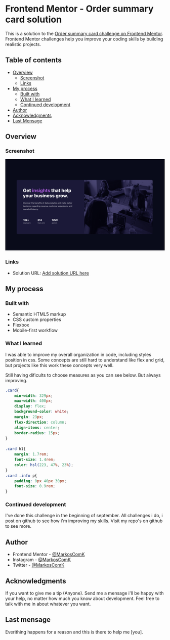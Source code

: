# Frontend Mentor - Order summary card solution

This is a solution to the [Order summary card challenge on Frontend Mentor](https://www.frontendmentor.io/challenges/order-summary-component-QlPmajDUj). Frontend Mentor challenges help you improve your coding skills by building realistic projects. 

## Table of contents

- [Overview](#overview)
  - [Screenshot](#screenshot)
  - [Links](#links)
- [My process](#my-process)
  - [Built with](#built-with)
  - [What I learned](#what-i-learned)
  - [Continued development](#continued-development)
- [Author](#author)
- [Acknowledgments](#acknowledgments)
- [Last Mensage](#last-mensage)

## Overview

### Screenshot

![Final Screenshot](./finalscreenshot.png)


### Links

- Solution URL: [Add solution URL here](https://www.frontendmentor.io/solutions/order-summary-using-only-html-css-yupG8tq4J)

## My process

### Built with

- Semantic HTML5 markup
- CSS custom properties
- Flexbox
- Mobile-first workflow


### What I learned


I was able to improve my overall organization in code, including styles position in css. Some concepts are still hard to understand like flex and grid, but projects like this work these concepts very well. 

Still having dificults to choose measures as you can see below. But always improving.

```css
.card{
    min-width: 329px;
    max-width: 400px;
    display: flex;
    background-color: white;
    margin: 23px;
    flex-direction: column;
    align-items: center;
    border-radius: 15px;
}

.card h1{
    margin: 1.7rem;
    font-size: 1.4rem;
    color: hsl(223, 47%, 23%);
}
.card .info p{
    padding: 0px 40px 30px;
    font-size: 0.9rem;
}
```



### Continued development

I've done this challenge in the beginning of september. All challenges i do, i post on github to see how i'm improving my skills. Visit my repo's on github to see more.


## Author

- Frontend Mentor - [@MarkosComK](https://www.frontendmentor.io/profile/MarkosComK)
- Instagram - [@MarkosComK](https://www.instagram.com/markoscomk/)
- Twitter - [@MarkosComK](https://twitter.com/markoscomk)

## Acknowledgments

If you want to give me a tip (Anyone). Send me a mensage i'll be happy with your help, no matter how much you know about development. Feel free to talk with me in about whatever you want. 

## Last mensage

Everithing happens for a reason and this is there to help me [you].

